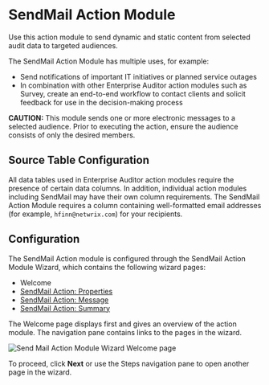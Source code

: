 # SendMail Action Module

Use this action module to send dynamic and static content from selected audit data to targeted
audiences.

The SendMail Action Module has multiple uses, for example:

- Send notifications of important IT initiatives or planned service outages
- In combination with other Enterprise Auditor action modules such as Survey, create an end-to-end
  workflow to contact clients and solicit feedback for use in the decision-making process

**CAUTION:** This module sends one or more electronic messages to a selected audience. Prior to
executing the action, ensure the audience consists of only the desired members.

## Source Table Configuration

All data tables used in Enterprise Auditor action modules require the presence of certain data
columns. In addition, individual action modules including SendMail may have their own column
requirements. The SendMail Action Module requires a column containing well-formatted email addresses
(for example, `hfinn@netwrix.com`) for your recipients.

## Configuration

The SendMail Action module is configured through the SendMail Action Module Wizard, which contains
the following wizard pages:

- Welcome
- [SendMail Action: Properties](/docs/accessanalyzer/11.6/accessanalyzer/admin/action/sendmail/properties.md)
- [SendMail Action: Message](/docs/accessanalyzer/11.6/accessanalyzer/admin/action/sendmail/message.md)
- [SendMail Action: Summary](/docs/accessanalyzer/11.6/accessanalyzer/admin/action/sendmail/summary.md)

The Welcome page displays first and gives an overview of the action module. The navigation pane
contains links to the pages in the wizard.

![Send Mail Action Module Wizard Welcome page](/img/versioned_docs/accessanalyzer_11.6/accessanalyzer/admin/runninginstances/overview.webp)

To proceed, click **Next** or use the Steps navigation pane to open another page in the wizard.
